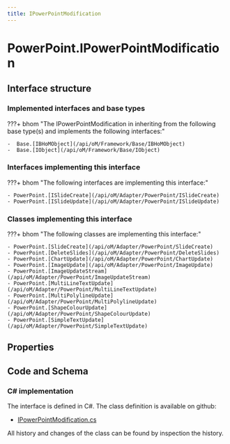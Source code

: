 ```yaml
---
title: IPowerPointModification
---
```


# PowerPoint.IPowerPointModification



## Interface structure

### Implemented interfaces and base types

???+ bhom "The IPowerPointModification in inheriting from the following base type(s) and implements the following interfaces:"

    -  Base.[IBHoMObject](/api/oM/Framework/Base/IBHoMObject)
    -  Base.[IObject](/api/oM/Framework/Base/IObject)


### Interfaces implementing this interface

???+ bhom "The following interfaces are implementing this interface:"

    - PowerPoint.[ISlideCreate](/api/oM/Adapter/PowerPoint/ISlideCreate)
    - PowerPoint.[ISlideUpdate](/api/oM/Adapter/PowerPoint/ISlideUpdate)


### Classes implementing this interface

???+ bhom "The following classes are implementing this interface:"

    - PowerPoint.[SlideCreate](/api/oM/Adapter/PowerPoint/SlideCreate)
    - PowerPoint.[DeleteSlides](/api/oM/Adapter/PowerPoint/DeleteSlides)
    - PowerPoint.[ChartUpdate](/api/oM/Adapter/PowerPoint/ChartUpdate)
    - PowerPoint.[ImageUpdate](/api/oM/Adapter/PowerPoint/ImageUpdate)
    - PowerPoint.[ImageUpdateStream](/api/oM/Adapter/PowerPoint/ImageUpdateStream)
    - PowerPoint.[MultiLineTextUpdate](/api/oM/Adapter/PowerPoint/MultiLineTextUpdate)
    - PowerPoint.[MultiPolylineUpdate](/api/oM/Adapter/PowerPoint/MultiPolylineUpdate)
    - PowerPoint.[ShapeColourUpdate](/api/oM/Adapter/PowerPoint/ShapeColourUpdate)
    - PowerPoint.[SimpleTextUpdate](/api/oM/Adapter/PowerPoint/SimpleTextUpdate)


## Properties

## Code and Schema

### C# implementation

The interface is defined in C#. The class definition is available on github:

- [IPowerPointModification.cs](https://github.com/BHoM/PowerPoint_Toolkit/blob/develop/PowerPoint_oM/IPowerPointModification.cs)

All history and changes of the class can be found by inspection the history.
